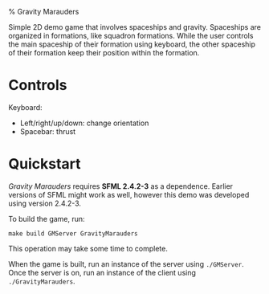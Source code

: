 % Gravity Marauders

Simple 2D demo game that involves spaceships and gravity.
Spaceships are organized in formations, like squadron formations.
While the user controls the main spaceship of their formation using keyboard, the other spaceship of their formation keep their position within the formation.

# Controls

Keyboard:

 - Left/right/up/down: change orientation
 - Spacebar: thrust

# Quickstart

*Gravity Marauders* requires **SFML 2.4.2-3** as a dependence. Earlier versions of SFML might work as well, however this demo was developed using version 2.4.2-3.

To build the game, run:
```
make build GMServer GravityMarauders
```
This operation may take some time to complete.

When the game is built, run an instance of the server using `./GMServer`.
Once the server is on, run an instance of the client using `./GravityMarauders`.
